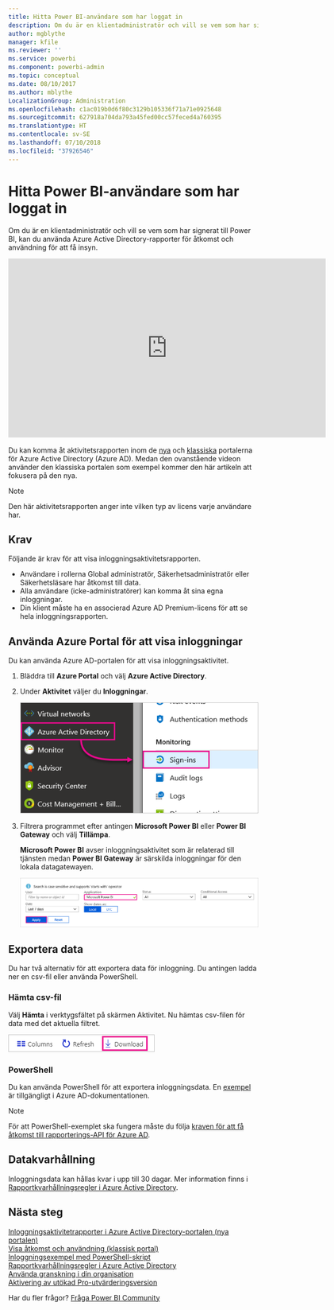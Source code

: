 ```yaml
---
title: Hitta Power BI-användare som har loggat in
description: Om du är en klientadministratör och vill se vem som har signerat till Power BI, kan du använda Azure Active Directory-rapporter för åtkomst och användning för att få insyn.
author: mgblythe
manager: kfile
ms.reviewer: ''
ms.service: powerbi
ms.component: powerbi-admin
ms.topic: conceptual
ms.date: 08/10/2017
ms.author: mblythe
LocalizationGroup: Administration
ms.openlocfilehash: c1ac019b0d6f80c3129b105336f71a71e0925648
ms.sourcegitcommit: 627918a704da793a45fed00cc57feced4a760395
ms.translationtype: HT
ms.contentlocale: sv-SE
ms.lasthandoff: 07/10/2018
ms.locfileid: "37926546"
---
```

# <a name="find-power-bi-users-that-have-signed-in"></a>Hitta Power BI-användare som har loggat in
Om du är en klientadministratör och vill se vem som har signerat till Power BI, kan du använda Azure Active Directory-rapporter för åtkomst och användning för att få insyn.

<iframe width="640" height="360" src="https://www.youtube.com/embed/1AVgh9w9VM8?showinfo=0" frameborder="0" allowfullscreen></iframe>

Du kan komma åt aktivitetsrapporten inom de [nya](https://docs.microsoft.com/azure/active-directory/active-directory-reporting-activity-sign-ins) och [klassiska](https://docs.microsoft.com/azure/active-directory/active-directory-view-access-usage-reports) portalerna för Azure Active Directory (Azure AD). Medan den ovanstående videon använder den klassiska portalen som exempel kommer den här artikeln att fokusera på den nya.

> [!NOTE]
> Den här aktivitetsrapporten anger inte vilken typ av licens varje användare har.

## <a name="requirements"></a>Krav
Följande är krav för att visa inloggningsaktivitetsrapporten.

* Användare i rollerna Global administratör, Säkerhetsadministratör eller Säkerhetsläsare har åtkomst till data.
* Alla användare (icke-administratörer) kan komma åt sina egna inloggningar.
* Din klient måste ha en associerad Azure AD Premium-licens för att se hela inloggningsrapporten.

## <a name="using-the-azure-portal-to-view-sign-ins"></a>Använda Azure Portal för att visa inloggningar
Du kan använda Azure AD-portalen för att visa inloggningsaktivitet.

1. Bläddra till **Azure Portal** och välj **Azure Active Directory**.
2. Under **Aktivitet** väljer du **Inloggningar**.
   
    ![](media/service-admin-access-usage/azure-portal-sign-ins.png)
3. Filtrera programmet efter antingen **Microsoft Power BI** eller **Power BI Gateway** och välj **Tillämpa**.
   
    **Microsoft Power BI** avser inloggningsaktivitet som är relaterad till tjänsten medan **Power BI Gateway** är särskilda inloggningar för den lokala datagatewayen.
   
    ![](media/service-admin-access-usage/sign-in-filter.png)

## <a name="export-the-data"></a>Exportera data
Du har två alternativ för att exportera data för inloggning. Du antingen ladda ner en csv-fil eller använda PowerShell.

### <a name="download-csv"></a>Hämta csv-fil
Välj **Hämta** i verktygsfältet på skärmen Aktivitet. Nu hämtas csv-filen för data med det aktuella filtret.

![](media/service-admin-access-usage/download-sign-in-data-csv.png)

### <a name="powershell"></a>PowerShell
Du kan använda PowerShell för att exportera inloggningsdata. En [exempel](https://docs.microsoft.com/azure/active-directory/active-directory-reporting-api-sign-in-activity-samples#powershell-script) är tillgängligt i Azure AD-dokumentationen.

> [!NOTE]
> För att PowerShell-exemplet ska fungera måste du följa [kraven för att få åtkomst till rapporterings-API för Azure AD](https://docs.microsoft.com/azure/active-directory/active-directory-reporting-api-prerequisites).
> 
> 

## <a name="data-retention"></a>Datakvarhållning
Inloggningsdata kan hållas kvar i upp till 30 dagar. Mer information finns i [Rapportkvarhållningsregler i Azure Active Directory](https://docs.microsoft.com/azure/active-directory/active-directory-reporting-retention).

## <a name="next-steps"></a>Nästa steg
[Inloggningsaktivitetrapporter i Azure Active Directory-portalen (nya portalen)](https://docs.microsoft.com/azure/active-directory/active-directory-reporting-activity-sign-ins)  
[Visa åtkomst och användning (klassisk portal)](https://docs.microsoft.com/azure/active-directory/active-directory-view-access-usage-reports)  
[Inloggningsexempel med PowerShell-skript](https://docs.microsoft.com/azure/active-directory/active-directory-reporting-api-sign-in-activity-samples#powershell-script)  
[Rapportkvarhållningsregler i Azure Active Directory](https://docs.microsoft.com/azure/active-directory/active-directory-reporting-retention)  
[Använda granskning i din organisation](service-admin-auditing.md)  
[Aktivering av utökad Pro-utvärderingsversion](service-extended-pro-trial.md)

Har du fler frågor? [Fråga Power BI Community](https://community.powerbi.com/)

